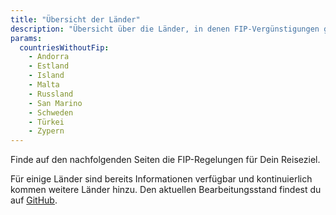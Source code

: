 ```yaml
---
title: "Übersicht der Länder"
description: "Übersicht über die Länder, in denen FIP-Vergünstigungen genutzt werden können."
params:
  countriesWithoutFip:
    - Andorra
    - Estland
    - Island
    - Malta
    - Russland
    - San Marino
    - Schweden
    - Türkei
    - Zypern
---
```


Finde auf den nachfolgenden Seiten die FIP-Regelungen für Dein Reiseziel.

Für einige Länder sind bereits Informationen verfügbar und kontinuierlich kommen weitere Länder hinzu. Den aktuellen Bearbeitungsstand findest du auf [GitHub](https://github.com/orgs/fipguide/projects/3).
